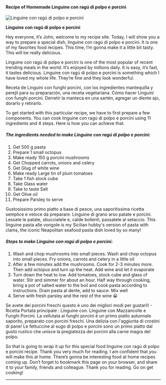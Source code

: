             

#### Recipe of Homemade Linguine con ragú di polpo e porcini

![Linguine con ragú di polpo e porcini](https://img-global.cpcdn.com/recipes/e6a7e3d4fd284cc1/751x532cq70/linguine-con-ragu-di-polpo-e-porcini-recipe-main-photo.jpg)

**Linguine con ragú di polpo e porcini**

Hey everyone, it’s John, welcome to my recipe site. Today, I will show you a way to prepare a special dish, linguine con ragú di polpo e porcini. It is one of my favorites food recipes. This time, I’m gonna make it a little bit tasty. This will be really delicious.

Linguine con ragú di polpo e porcini is one of the most popular of recent trending meals in the world. It’s enjoyed by millions daily. It is easy, it’s fast, it tastes delicious. Linguine con ragú di polpo e porcini is something which I have loved my whole life. They’re fine and they look wonderful.

Receta de Linguini con funghi porcini, con los ingredientes mantequilla y perejil para su preparación, una receta vegetariana. Cómo hacer Linguini con funghi porcini. Derretir la manteca en una sartén, agregar un diente ajo, dorarlo y retirarlo.

To get started with this particular recipe, we have to first prepare a few components. You can cook linguine con ragú di polpo e porcini using 11 ingredients and 4 steps. Here is how you can achieve that.

##### The ingredients needed to make Linguine con ragú di polpo e porcini:

1.  Get 500 g pasta
2.  Prepare 1 small octopus
3.  Make ready 150 g porcini mushrooms
4.  Get Chopped carrots, onions and celery
5.  Get Glug of white wine
6.  Make ready Large tin of plum tomatoes
7.  Take 1 fish stock cube
8.  Take Glass water
9.  Take to taste Salt
10.  Get Olive oil
11.  Prepare Parsley to serve

Gustosissimo primo piatto a base di pesce, una saporitissima ricetta semplice e veloce da preparare. Linguine di grano arso patate e porcini. Lessate le patate, sbucciatele e, calde bollenti, passatele al setaccio. This linguine pasta alle vongole is my Sicilian hubby's version of pasta with clams, the iconic Neapolitan seafood pasta dish loved by so many!

##### Steps to make Linguine con ragú di polpo e porcini:

1.  Wash and chop mushrooms into small pieces. Wash and chop octopus into small pieces. Fry onions, carrots and celery in a little oil
2.  After a few minutes add the mushrooms. Cook for 2-3 minutes more. Then add octopus and turn up the heat. Add wine and let it evaporate
3.  Turn down the heat to low. Add tomatoes, stock cube and glass of water. Stir and simmer for about an hour. Half way through cooking, bring a pot of salted water to the boil and cook pasta according to instructions. Drain pasta al dente, add to sauce. Mix well
4.  Serve with fresh parsley and the rest of the wine 😀

Se avete dei porcini freschi questo è uno dei migliori modi per gustarli! - Ricetta Portata principale : Linguine con. Linguine con Mazzancolle e Funghi Porcini. La vellutata ai funghi porcini è un primo piatto autunnale saporito, preparato con porcini freschi. Una delizia con l'aggiunta di crostini di pane! Le fettuccine al sugo di polpo e porcini sono un primo piatto dal gusto rustico che unisce la pregiatezza dei porcini alla carne magra del polpo.

So that is going to wrap it up for this special food linguine con ragú di polpo e porcini recipe. Thank you very much for reading. I am confident that you will make this at home. There’s gonna be interesting food at home recipes coming up. Don’t forget to bookmark this page on your browser, and share it to your family, friends and colleague. Thank you for reading. Go on get cooking!

* * *